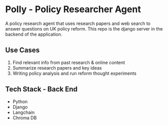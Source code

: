 # Polly - Policy Researcher Agent
A policy research agent that uses research papers and web search to answer questions on UK policy reform. This repo is the django server in the backend of the application.

## Use Cases
1. Find relevant info from past research & online content
2. Summarize research papers and key ideas
3. Writing policy analysis and run reform thought experiments

## Tech Stack - Back End
- Python
- Django
- Langchain
- Chroma DB
